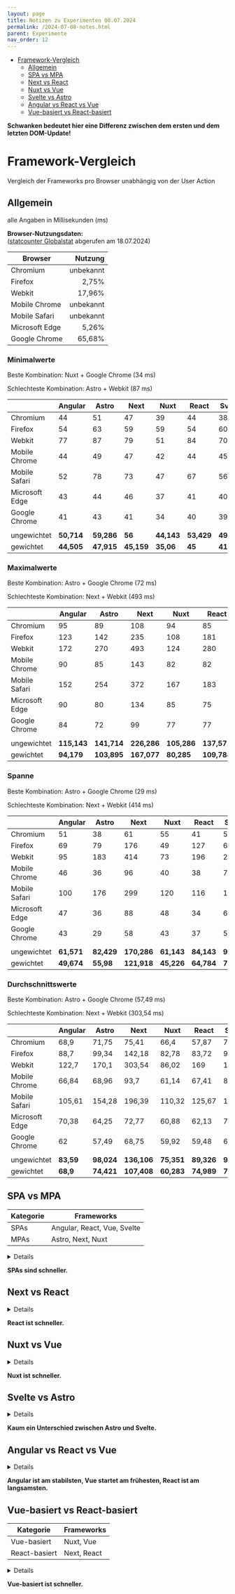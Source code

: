```yaml
---
layout: page
title: Notizen zu Experimenten 08.07.2024
permalink: /2024-07-08-notes.html
parent: Experimente
nav_order: 12
---
```


- [Framework-Vergleich](#framework-vergleich)
  - [Allgemein](#allgemein)
  - [SPA vs MPA](#spa-vs-mpa)
  - [Next vs React](#next-vs-react)
  - [Nuxt vs Vue](#nuxt-vs-vue)
  - [Svelte vs Astro](#svelte-vs-astro)
  - [Angular vs React vs Vue](#angular-vs-react-vs-vue)
  - [Vue-basiert vs React-basiert](#vue-basiert-vs-react-basiert)


**Schwanken bedeutet hier eine Differenz zwischen dem ersten und dem letzten DOM-Update!**

# Framework-Vergleich

Vergleich der Frameworks pro Browser unabhängig von der User Action

## Allgemein

alle Angaben in Millisekunden (ms)

**Browser-Nutzungsdaten:**\
([statcounter Globalstat](https://gs.statcounter.com/) abgerufen am 18.07.2024)

| Browser        |   Nutzung |
| -------------- | --------: |
| Chromium       | unbekannt |
| Firefox        |     2,75% |
| Webkit         |    17,96% |
| Mobile Chrome  | unbekannt |
| Mobile Safari  | unbekannt |
| Microsoft Edge |     5,26% |
| Google Chrome  |    65,68% |

### Minimalwerte

Beste Kombination: Nuxt + Google Chrome (34 ms)

Schlechteste Kombination: Astro + Webkit (87 ms)

|                | Angular    | Astro      | Next       | Nuxt       | React      | Svelte     | Vue        |          |
| -------------- | ---------- | ---------- | ---------- | ---------- | ---------- | ---------- | ---------- | -------- |
| Chromium       | 44         | 51         | 47         | 39         | 44         | 38         | 51         | *44,857* |
| Firefox        | 54         | 63         | 59         | 59         | 54         | 60         | 52         | *57,286* |
| Webkit         | 77         | 87         | 79         | 51         | 84         | 70         | 47         | *70,714* |
| Mobile Chrome  | 44         | 49         | 47         | 42         | 44         | 45         | 46         | *45,286* |
| Mobile Safari  | 52         | 78         | 73         | 47         | 67         | 56         | 52         | *60,714* |
| Microsoft Edge | 43         | 44         | 46         | 37         | 41         | 40         | 40         | *41,571* |
| Google Chrome  | 41         | 43         | 41         | 34         | 40         | 39         | 37         | *39,286* |
|                |            |            |            |            |            |            |            |          |
| ungewichtet    | **50,714** | **59,286** | **56**     | **44,143** | **53,429** | **49,714** | **46,429** |          |
| gewichtet      | **44,505** | **47,915** | **45,159** | **35,06**  | **45**     | **41,941** | **36,277** |          |

### Maximalwerte

Beste Kombination: Astro + Google Chrome (72 ms)

Schlechteste Kombination: Next + Webkit (493 ms)

|                | Angular     | Astro       | Next        | Nuxt        | React       | Svelte      | Vue         |           |
| -------------- | ----------- | ----------- | ----------- | ----------- | ----------- | ----------- | ----------- | --------- |
| Chromium       | 95          | 89          | 108         | 94          | 85          | 95          | 104         | *95,714*  |
| Firefox        | 123         | 142         | 235         | 108         | 181         | 129         | 103         | *145,429* |
| Webkit         | 172         | 270         | 493         | 124         | 280         | 283         | 200         | *260,286* |
| Mobile Chrome  | 90          | 85          | 143         | 82          | 82          | 116         | 89          | *98,143*  |
| Mobile Safari  | 152         | 254         | 372         | 167         | 183         | 208         | 206         | *220,286* |
| Microsoft Edge | 90          | 80          | 134         | 85          | 75          | 102         | 79          | *92,143*  |
| Google Chrome  | 84          | 72          | 99          | 77          | 77          | 89          | 77          | *82,143*  |
|                |             |             |             |             |             |             |             |           |
| ungewichtet    | **115,143** | **141,714** | **226,286** | **105,286** | **137,571** | **146**     | **122,571** |           |
| gewichtet      | **94,179**  | **103,895** | **167,077** | **80,285**  | **109,784** | **118,195** | **93,482**  |           |

### Spanne

Beste Kombination: Astro + Google Chrome (29 ms)

Schlechteste Kombination: Next + Webkit (414 ms)

|                | Angular    | Astro      | Next        | Nuxt       | React      | Svelte     | Vue        |           |
| -------------- | ---------- | ---------- | ----------- | ---------- | ---------- | ---------- | ---------- | --------- |
| Chromium       | 51         | 38         | 61          | 55         | 41         | 57         | 53         | *50,857*  |
| Firefox        | 69         | 79         | 176         | 49         | 127        | 69         | 51         | *88,871*  |
| Webkit         | 95         | 183        | 414         | 73         | 196        | 213        | 153        | *189,571* |
| Mobile Chrome  | 46         | 36         | 96          | 40         | 38         | 71         | 43         | *52,857*  |
| Mobile Safari  | 100        | 176        | 299         | 120        | 116        | 152        | 154        | *159,571* |
| Microsoft Edge | 47         | 36         | 88          | 48         | 34         | 62         | 39         | *50,571*  |
| Google Chrome  | 43         | 29         | 58          | 43         | 37         | 50         | 40         | *42,857*  |
|                |            |            |             |            |            |            |            |           |
| ungewichtet    | **61,571** | **82,429** | **170,286** | **61,143** | **84,143** | **96,286** | **76,143** |           |
| gewichtet      | **49,674** | **55,98**  | **121,918** | **45,226** | **64,784** | **76,254** | **57,208** |           |

### Durchschnittswerte

Beste Kombination: Astro + Google Chrome (57,49 ms)

Schlechteste Kombination: Next + Webkit (303,54 ms)

|                | Angular   | Astro      | Next        | Nuxt       | React      | Svelte     | Vue        |           |
| -------------- | --------- | ---------- | ----------- | ---------- | ---------- | ---------- | ---------- | --------- |
| Chromium       | 68,9      | 71,75      | 75,41       | 66,4       | 57,87      | 73,65      | 77,18      | *70,164*  |
| Firefox        | 88,7      | 99,34      | 142,18      | 82,78      | 83,72      | 93,67      | 82,24      | *96,09*   |
| Webkit         | 122,7     | 170,1      | 303,54      | 86,02      | 169        | 164,23     | 135,72     | *164,473* |
| Mobile Chrome  | 66,84     | 68,96      | 93,7        | 61,14      | 67,41      | 80,81      | 69,04      | *72,557*  |
| Mobile Safari  | 105,61    | 154,28     | 196,39      | 110,32     | 125,67     | 126,19     | 133,03     | *135,927* |
| Microsoft Edge | 70,38     | 64,25      | 72,77       | 60,88      | 62,13      | 74,46      | 60,9       | *66,539*  |
| Google Chrome  | 62        | 57,49      | 68,75       | 59,92      | 59,48      | 64,24      | 61,1       | *61,854*  |
|                |           |            |             |            |            |            |            |           |
| ungewichtet    | **83,59** | **98,024** | **136,106** | **75,351** | **89,326** | **96,75**  | **88,459** |           |
| gewichtet      | **68,9**  | **74,421** | **107,408** | **60,283** | **74,989** | **78,181** | **69,971** |           |

## SPA vs MPA

| Kategorie | Frameworks                  |
| --------- | --------------------------- |
| SPAs      | Angular, React, Vue, Svelte |
| MPAs      | Astro, Next, Nuxt           |

<details>

- Minimalwerte:
  - SPAs: 50,071 (41,931)
  - MPAs: 53,143 (42,7111)
  - kaum Unterschied, SPAs bisschen schneller
- Maximalwerte:
  - SPAs: 130,321 (103,91)
  - MPAs: 157,762 (117,056)
  - SPAs sind schneller
- Durchschnittswerte:
  - SPAs: 89,531 (73,010)
  - MPAs: 103,16 (80,704)
  - SPAs sind schneller
- Spannen:
  - SPAs: 80,25 (61,979)
  - MPAs: 104,619 (74,374)
  - SPAs sind schneller

</details>

**SPAs sind schneller.**

## Next vs React

<details>

- Minimalwerte:
  - Next: 56 (45,159)
  - React: 53,429 (45)
  - kaum Unterschied, React bisschen schneller
- Maximalwerte:
  - Next: 226,286 (167,077)
  - React: 137,571 (109,784)
  - React ist schneller
- Durchschnittswerte:
  - Next: 136,106 (107,408)
  - React: 89,326 (74,989)
  - React ist schneller
- Spannen:
  - Next: 170,286 (121,918)
  - React: 84,143 (64,784)
  - React ist schneller

</details>

**React ist schneller.**

## Nuxt vs Vue

<details>

- Minimalwerte:
  - Nuxt: 44,143 (35,06)
  - Vue: 46,429 (36,277)
  - kaum Unterschied, Nuxt bisschen schneller
- Maximalwerte:
  - Nuxt: 105,286 (80,285)
  - Vue: 122,571 (93,482)
  - Nuxt ist schneller
- Durchschnittswerte:
  - Nuxt: 75,351 (60,283)
  - Vue: 88,459 (69,971)
  - Nuxt ist schneller
- Spannen:
  - Nuxt: 61,143 (45,226)
  - Vue: 76,143 (57,205)
  - Nuxt ist schneller

</details>

**Nuxt ist schneller.**

## Svelte vs Astro

<details>

- Minimalwerte:
  - Svelte: 49,714 (41,941)
  - Astro: 59,286 (47,915)
  - Svelte ist schneller
- Maximalwerte:
  - Svelte: 146 (118,195)
  - Astro: 141,714 (103,895)
  - kaum Unterschied, Astro etwas schneller
- Durchschnittswerte:
  - Svelte: 96,75 (78,181)
  - Astro: 98,024 (74,421)
  - kaum Unterschied
- Spannen:
  - Svelte: 96,286 (76,254)
  - Astro: 82,429 (55,98)
  - Astro ist schneller
</details>

**Kaum ein Unterschied zwischen Astro und Svelte.**

## Angular vs React vs Vue

<details>

- Minimalwerte:
  - Angular: 50,714 (44,505)
  - React: 53,429 (45)
  - Vue: 46,429 (36,277)
  - Vue ist am schnellsten
- Maximalwerte:
  - Angular: 115,143 (94,179)
  - React: 137,571 (109,784)
  - Vue: 122,571 (93,482)
  - React ist etwas langsamer als andere
- Durchschnittswerte:
  - Angular: 83,59 (68,9)
  - React: 89,326 (74,421)
  - Vue: 88,459 (69,971)
  - Angular ist am schnellsten
- Spannen:
  - Angular: 64,429 (49,674)
  - React: 84,143 (64,784)
  - Vue: 76,143 (57,205)
  - Angular ist am schnellsten

</details>

**Angular ist am stabilsten, Vue startet am frühesten, React ist am langsamsten.**

## Vue-basiert vs React-basiert

| Kategorie     | Frameworks  |
| ------------- | ----------- |
| Vue-basiert   | Nuxt, Vue   |
| React-basiert | Next, React |

<details>

- Minimalwerte:
  - Vue-basiert: 45,286 (35,668)
  - React-basiert: 54,714 (45,08)
  - Vue-basiert ist schneller
- Maximalwerte:
  - Vue-basiert: 113,929 (86,883)
  - React-basiert: 181,929 (138,431)
  - Vue-basiert ist schneller
- Durchschnittswerte:
  - Vue-basiert: 81,905 (65,127)
  - React-basiert: 112,716 (91,199)
  - Vue-basiert ist schneller
- Spannen:
  - Vue-basiert: 68,643 (51,215)
  - React-basiert: 129,214 (93,351)
  - Vue-basiert ist schneller

</details>

**Vue-basiert ist schneller.**
